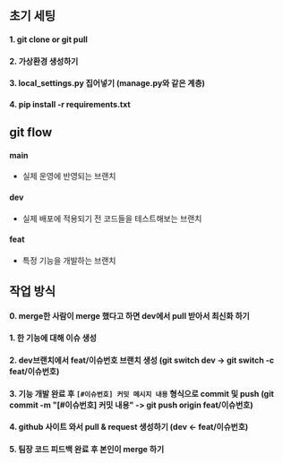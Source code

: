 ## 초기 세팅

#### 1. git clone or git pull

#### 2. 가상환경 생성하기

#### 3. local_settings.py 집어넣기 (manage.py와 같은 계층)

#### 4. pip install -r requirements.txt

## git flow

#### main

-   실제 운영에 반영되는 브랜치

#### dev

-   실제 배포에 적용되기 전 코드들을 테스트해보는 브랜치

#### feat

-   특정 기능을 개발하는 브랜치

## 작업 방식

#### 0. merge한 사람이 merge 했다고 하면 dev에서 pull 받아서 최신화 하기

#### 1. 한 기능에 대해 이슈 생성

#### 2. dev브랜치에서 feat/이슈번호 브랜치 생성 (git switch dev -> git switch -c feat/이슈번호)

#### 3. 기능 개발 완료 후 `[#이슈번호] 커밋 메시지 내용` 형식으로 commit 및 push (git commit -m "[#이슈번호] 커밋 내용" -> git push origin feat/이슈번호)

#### 4. github 사이트 와서 pull & request 생성하기 (dev <- feat/이슈번호)

#### 5. 팀장 코드 피드백 완료 후 본인이 merge 하기
